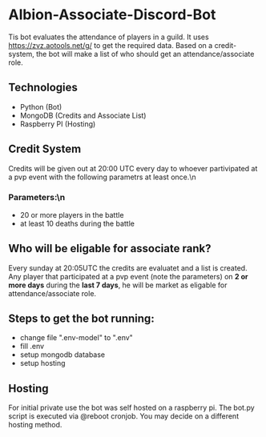 # Albion-Associate-Discord-Bot
Tis bot evaluates the attendance of players in a guild. It uses https://zvz.aotools.net/g/ to get the required data. Based on a credit-system, the bot will make a list of who should get an attendance/associate role.

## Technologies
- Python (Bot)
- MongoDB (Credits and Associate List)
- Raspberry PI (Hosting)

## Credit System
Credits will be given out at 20:00 UTC every day to whoever partivipated at a pvp event with the following parametrs at least once.\n
### Parameters:\n
- 20 or more players in the battle
- at least 10 deaths during the battle

## Who will be eligable for associate rank?
Every sunday at 20:05UTC the credits are evaluatet and a list is created. Any player that participated at a pvp event (note the parameters) on **2 or more days** during the **last 7 days**, he will be market as eligable for attendance/associate role.

## Steps to get the bot running:
- change file ".env-model" to ".env"
- fill .env
- setup mongodb database
- setup hosting

## Hosting
For initial private use the bot was self hosted on a raspberry pi. The bot.py script is executed via @reboot cronjob. You may decide on a different hosting method.
